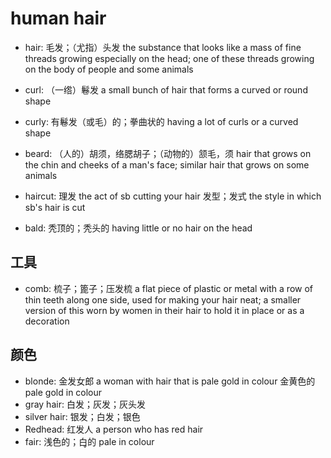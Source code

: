 # human hair

- hair: 毛发；（尤指）头发 the substance that looks like a mass of fine threads growing especially on the head; one of these threads growing on the body of people and some animals
- curl: （一绺）鬈发 a small bunch of hair that forms a curved or round shape
- curly: 有鬈发（或毛）的；拳曲状的 having a lot of curls or a curved shape
- beard: （人的）胡须，络腮胡子；（动物的）颔毛，须 hair that grows on the chin and cheeks of a man's face; similar hair that grows on some animals

- haircut: 理发 the act of sb cutting your hair 发型；发式 the style in which sb's hair is cut

- bald: 秃顶的；秃头的 having little or no hair on the head

## 工具

- comb: 梳子；篦子；压发梳 a flat piece of plastic or metal with a row of thin teeth along one side, used for making your hair neat; a smaller version of this worn by women in their hair to hold it in place or as a decoration

## 颜色

- blonde: 金发女郎 a woman with hair that is pale gold in colour 金黄色的 pale gold in colour
- gray hair: 白发；灰发；灰头发
- silver hair: 银发；白发；银色
- Redhead: 红发人 a person who has red hair
- fair: 浅色的；白的 pale in colour
